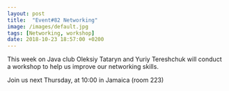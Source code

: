 ```yaml
---
layout: post
title:  "Event#82 Networking"
image: /images/default.jpg
tags: [Networking, workshop]
date: 2018-10-23 18:57:00 +0200
---
```


This week on Java club Oleksiy Tataryn and Yuriy Tereshchuk will conduct a workshop to help us improve our networking skills.[]()

Join us next Thursday, at 10:00 in Jamaica (room 223)
